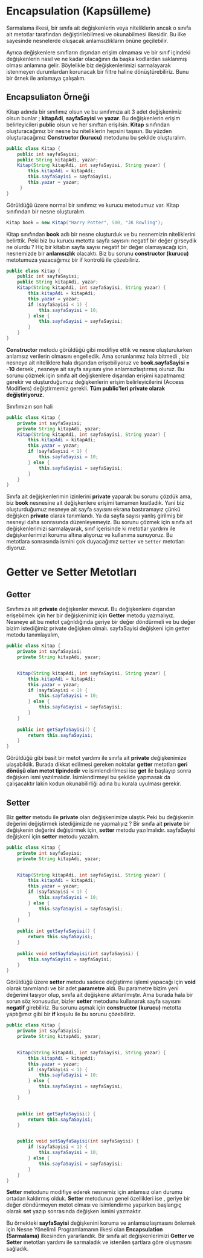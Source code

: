 # Encapsulation (Kapsülleme)
Sarmalama ilkesi, bir sınıfa ait değişkenlerin veya niteliklerin ancak o sınıfa ait metotlar tarafından değiştirilebilmesi ve okunabilmesi ilkesidir. Bu ilke sayesinde nesnelerde oluşacak anlamsızlıkların önüne geçilebilir.

Ayrıca değişkenlere sınıfların dışından erişim olmaması ve bir sınıf içindeki değişkenlerin nasıl ve ne kadar olacağının da başka kodlardan saklanmış olması anlamına gelir. Böylelikle biz değişkenlerimizi sarmalayarak istenmeyen durumlardan korunacak bir filtre haline dönüştürebiliriz. Bunu bir örnek ile anlamaya çalışalım.

## Encapsuliaton Örneği
Kitap adında bir sınıfımız olsun ve bu sınıfımıza ait 3 adet değişkenimiz olsun bunlar ; __kitapAdi__, __sayfaSayisi__ ve __yazar__. Bu değişkenlerin erişim belirleyicileri __public__ olsun ve her sınıftan erişilsin. __Kitap__ sınıfından oluşturacağımız bir nesne bu niteliklerin hepsini taşısın. Bu yüzden oluşturacağımız __Constructor (kurucu)__ metodunu bu şekilde oluşturalım.

```java
public class Kitap { 
    public int sayfaSayisi; 
	public String kitapAdi, yazar; 
	Kitap(String kitapAdi, int sayfaSayisi, String yazar) { 
		this.kitapAdi = kitapAdi; 
		this.sayfaSayisi = sayfaSayisi; 
		this.yazar = yazar;
	 }
}
```

Görüldüğü üzere normal bir sınıfımız ve kurucu metodumuz var. Kitap sınıfından bir nesne oluşturalım.

```java
Kitap book = new Kitap("Harry Potter", 500, "JK Rowling");
```

Kitap sınıfından __book__ adlı bir nesne oluşturduk ve bu nesnemizin niteliklerini belirttik. Peki biz bu kurucu metotta sayfa sayısını negatif bir değer girseydik ne olurdu ? Hiç bir kitabın sayfa sayısı negatif bir değer olamayacağı için, nesnemizde bir __anlamsızlık__ olacaktı. Biz bu sorunu __constructor (kurucu)__ metotumuza yazacağımız bir if kontrolü ile çözebiliriz.

```java
public class Kitap {
    public int sayfaSayisi;
    public String kitapAdi, yazar;
    Kitap(String kitapAdi, int sayfaSayisi, String yazar) {
        this.kitapAdi = kitapAdi;
        this.yazar = yazar;
        if (sayfaSayisi < 1) {
            this.sayfaSayisi = 10;
        } else {
            this.sayfaSayisi = sayfaSayisi;
        }
    }
}
```

__Constructor__ metodu görüldüğü gibi modifiye ettik ve nesne oluşturulurken anlamsız verilerin olmasını engelledik. Ama sorunlarımız hala bitmedi , biz nesneye ait niteliklere hala dışarıdan erişebiliyoruz ve __book.sayfaSayisi = -10__ dersek , nesneye ait sayfa sayısını yine anlamsızlaştırmış oluruz. Bu sorunu çözmek için sınıfa ait değişkenlere dışarıdan erişimi kapatmamız gerekir ve oluşturduğumuz değişkenlerin erişim belirleyicilerini (Access Modifiers) değiştirmemiz gerekli. __Tüm public'leri private olarak değiştiriyoruz.__

Sınıfımızın son hali

```java
public class Kitap {
    private int sayfaSayisi;
    private String kitapAdi, yazar;
    Kitap(String kitapAdi, int sayfaSayisi, String yazar) {
        this.kitapAdi = kitapAdi;
        this.yazar = yazar;
        if (sayfaSayisi < 1) {
            this.sayfaSayisi = 10;
        } else {
            this.sayfaSayisi = sayfaSayisi;
        }
    }
}
```

Sınıfa ait değişkenlerimin izinlerini __private__ yaparak bu sorunu çözdük ama, biz __book__ nesnesine ait değişkenlere erişimi tamamen kısıtladık. Yani biz oluşturduğumuz nesneye ait sayfa sayısını ekrana bastıramayız çünkü değişken __private__ olarak tanımlandı. Ya da sayfa sayısı yanlış girilmiş bir nesneyi daha sonrasında düzenleyemeyiz. Bu sorunu çözmek için sınıfa ait değişkenlerimizi sarmalayarak, sınıf içerisinde ki metotlar yardımı ile değişkenlerimizi koruma altına alıyoruz ve kullanıma sunuyoruz. Bu metotlara sonrasında ismini çok duyacağımız `Getter` ve `Setter` metotları diyoruz.


# Getter ve Setter Metotları

## Getter
Sınıfımıza ait __private__ değişkenler mevcut. Bu değişkenlere dışarıdan erişebilmek için her bir değişkenimiz için __Getter__ metodu yazmalıyız. Nesneye ait bu metot çağrıldığında geriye bir değer döndürmeli ve bu değer bizim istediğimiz private değişken olmalı. sayfaSayisi değişkeni için getter metodu tanımlayalım,

```java
public class Kitap {
	private int sayfaSayisi;
	private String kitapAdi, yazar;


	Kitap(String kitapAdi, int sayfaSayisi, String yazar) {
		this.kitapAdi = kitapAdi;
		this.yazar = yazar;
		if (sayfaSayisi < 1) {
			this.sayfaSayisi = 10;
		} else {
			this.sayfaSayisi = sayfaSayisi;
		}
	}
	
	public int getSayfaSayisi() {
		return this.sayfaSayisi;
	}
}
```

Görüldüğü gibi basit bir metot yardımı ile sınıfa ait __private__ değişkenimize ulaşabildik. Burada dikkat edilmesi gereken noktalar __getter__ metotları __geri dönüşü olan metot tipindedir__ ve isimlendirilmesi ise __get__ ile başlayıp sonra değişken ismi yazılmalıdır. İsimlendirmeyi bu şekilde yapmasak da çalışacaktır lakin kodun okunabilirliği adına bu kurala uyulması gerekir.

## Setter
Biz __getter__ metodu ile __private__ olan değişkenimize ulaştık.Peki bu değişkenin değerini değiştirmek istediğimizde ne yapmalıyız ? Bir sınıfa ait __private__ bir değişkenin değerini değiştirmek için, __setter__ metodu yazılmalıdır. sayfaSayisi değişkeni için __setter__ metodu yazalım.

```java
public class Kitap {
	private int sayfaSayisi;
	private String kitapAdi, yazar;


	Kitap(String kitapAdi, int sayfaSayisi, String yazar) {
		this.kitapAdi = kitapAdi;
		this.yazar = yazar;
		if (sayfaSayisi < 1) {
			this.sayfaSayisi = 10;
		} else {
			this.sayfaSayisi = sayfaSayisi;
		}
	}
	
	public int getSayfaSayisi() {
		return this.sayfaSayisi;
	}
	
	public void setSayfaSayisi(int sayfaSayisi) {
		this.sayfaSayisi = sayfaSayisi;
	}
}
```

Görüldüğü üzere __setter__ metodu sadece değiştirme işlemi yapacağı için __void__ olarak tanımlandı ve bir adet __parametre__ aldı. Bu parametre bizim yeni değerimi taşıyor olup, sınıfa ait değişkene aktarılmıştır. Ama burada hala bir sorun söz konusudur, bizler __setter__ metodunu kullanarak sayfa sayısını __negatif__ girebiliriz. Bu sorunu aşmak için __constructor (kurucu)__ metotta yaptığımız gibi bir __if__ koşulu ile bu sorunu çözebiliriz.

```java
public class Kitap {
	private int sayfaSayisi;
	private String kitapAdi, yazar;


	Kitap(String kitapAdi, int sayfaSayisi, String yazar) {
		this.kitapAdi = kitapAdi;
		this.yazar = yazar;
		if (sayfaSayisi < 1) {
			this.sayfaSayisi = 10;
		} else {
			this.sayfaSayisi = sayfaSayisi;
		}
	}


	public int getSayfaSayisi() {
		return this.sayfaSayisi;
	}


	public void setSayfaSayisi(int sayfaSayisi) {
		if (sayfaSayisi < 1) {
			this.sayfaSayisi = 10;
		} else {
			this.sayfaSayisi = sayfaSayisi;
		}
	}
}
```

__Setter__ metodunu modifiye ederek nesnemiz için anlamsız olan durumu ortadan kaldırmış olduk. __Setter__ metodunun genel özellikleri ise , geriye bir değer döndürmeyen metot olması ve isimlendirme yaparken başlangıç olarak __set__ yazıp sonrasında değişken ismini yazmaktır.

Bu örnekteki __sayfaSayisi__ değişkenini koruma ve anlamsızlaşmasını önlemek için Nesne Yönelimli Programlamanın ilkesi olan __Encapsulation (Sarmalama)__ ilkesinden yararlandık. Bir sınıfa ait değişkenlerimizi __Getter ve Setter__ metotları yardımı ile sarmaladık ve istenilen şartlara göre oluşmasını sağladık.

